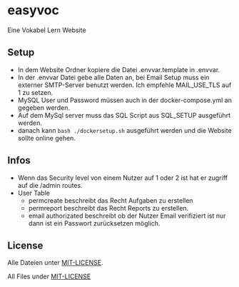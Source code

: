 # easyvoc
Eine Vokabel Lern Website


## Setup
- In dem Website Ordner kopiere die Datei .envvar.template in .envvar.
- In der .envvar Datei gebe alle Daten an, bei Email Setup muss ein externer SMTP-Server benutzt werden. Ich empfehle MAIL_USE_TLS auf 1 zu setzen.
- MySQL User und Password müssen auch in der docker-compose.yml an gegeben werden.
- Auf dem MySql server muss das SQL Script aus SQL_SETUP ausgeführt werden.
- danach kann `bash ./dockersetup.sh` ausgeführt werden und die Website sollte online gehen.

## Infos 
- Wenn das Security level von einem Nutzer auf 1 oder 2 ist hat er zugriff auf die /admin routes.
- User Table
    - permcreate beschreibt das Recht Aufgaben zu erstellen
    - permreport beschreibt das Recht Reports zu erstellen.
    - email authorizated beschreibt ob der Nutzer Email verifiziert ist nur dann ist ein Passwort zurücksetzen möglich.


## License
Alle Dateien unter [MIT-LICENSE](https://github.com/NeonCrafter13/easyvoc/blob/main/LICENSE).

All Files under [MIT-LICENSE](https://github.com/NeonCrafter13/easyvoc/blob/main/LICENSE)
